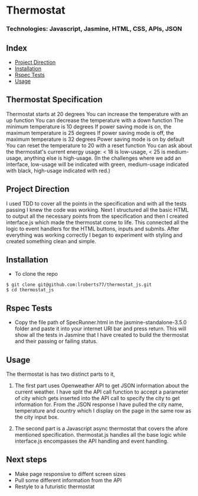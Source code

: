 # Thermostat
### Technologies: Javascript, Jasmine, HTML, CSS, APIs, JSON

## Index
* [Project Direction](#Project)
* [Installation](#Install)
* [Rspec Tests](#Rspec)
* [Usage](#Usage)


## Thermostat Specification

Thermostat starts at 20 degrees
You can increase the temperature with an up function
You can decrease the temperature with a down function
The minimum temperature is 10 degrees
If power saving mode is on, the maximum temperature is 25 degrees
If power saving mode is off, the maximum temperature is 32 degrees
Power saving mode is on by default
You can reset the temperature to 20 with a reset function
You can ask about the thermostat's current energy usage: < 18 is low-usage, < 25 is medium-usage, anything else is high-usage.
(In the challenges where we add an interface, low-usage will be indicated with green, medium-usage indicated with black, high-usage indicated with red.)

## <a name="Project">Project Direction</a>
I used TDD to cover all the points in the specification and with all the tests passing I knew the code was working. Next I structured all the basic HTML to output all the necessary points from the specification and then I created interface.js which made the thermostat come to life. This connected all the logic to event handlers for the HTML buttons, inputs and submits. After everything was working correctly I began to experiment with styling and created something clean and simple.


## <a name="Install">Installation</a>
* To clone the repo
```shell
$ git clone git@github.com:lroberts77/thermostat_js.git
$ cd thermostat_js
```

## <a name="Rspec">Rspec Tests</a>
* Copy the file path of SpecRunner.html in the jasmine-standalone-3.5.0 folder and paste it into your internet URl bar and press return. This will show all the tests in Jasmine that I have created to build the thermostat and their passing or failing status.

## <a name="Usage">Usage</a>

The thermostat is has two distinct parts to it,
1. The first part uses Openweather API to get JSON information about the current weather. I have split the API call function to accept a parameter of city which gets inserted into the API call to specify the city to get information for. From the JSON response I have pulled the city name, temperature and country which I display on the page in the same row as the city input box.

2. The second part is a Javascript async thermostat that covers the afore mentioned specification. thermostat.js handles all the base logic while interface.js encompasses the API handling and event handling.

## Next steps 
* Make page responsive to diffent screen sizes
* Pull some different information from the API
* Restyle to a futuristic thermostat
